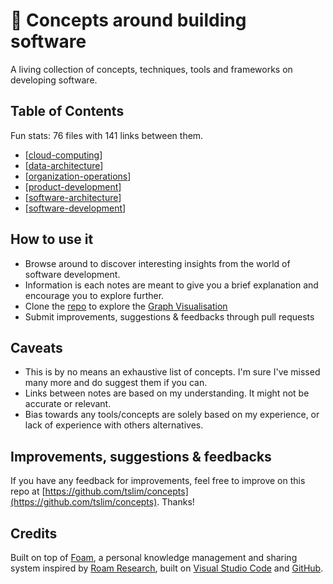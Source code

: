 # 💭 Concepts around building software

A living collection of concepts, techniques, tools and frameworks on developing software.

## Table of Contents
Fun stats: 76 files with 141 links between them.

- [[cloud-computing]]
- [[data-architecture]]
- [[organization-operations]]
- [[product-development]]
- [[software-architecture]]
- [[software-development]]

## How to use it
- Browse around to discover interesting insights from the world of software development.
- Information is each notes are meant to give you a brief explanation and encourage you to explore further.
- Clone the [repo](https://github.com/tslim/concepts) to explore the [Graph Visualisation](https://foambubble.github.io/foam/graph-visualisation)
- Submit improvements, suggestions & feedbacks through pull requests

## Caveats
- This is by no means an exhaustive list of concepts. I'm sure I've missed many more and do suggest them if you can.
- Links between notes are based on my understanding. It might not be accurate or relevant.
- Bias towards any tools/concepts are solely based on my experience, or lack of experience with others alternatives.

## Improvements, suggestions & feedbacks
If you have any feedback for improvements, feel free to improve on this repo at [https://github.com/tslim/concepts](https://github.com/tslim/concepts). Thanks!

## Credits
Built on top of [Foam](https://foambubble.github.io/foam), a personal knowledge management and sharing system inspired by [Roam Research](https://roamresearch.com/), built on [Visual Studio Code](https://code.visualstudio.com/) and [GitHub](https://github.com/).


[//begin]: # "Autogenerated link references for markdown compatibility"
[cloud-computing]: concepts/cloud-computing "Cloud Computing"
[data-architecture]: concepts/data-architecture "Data Architecture"
[organization-operations]: concepts/organization-operations "Organization Operations"
[product-development]: insights/product-development "Product Development"
[software-architecture]: insights/software-architecture "Software Architecture"
[software-development]: insights/software-development "Software Development"
[//end]: # "Autogenerated link references"
